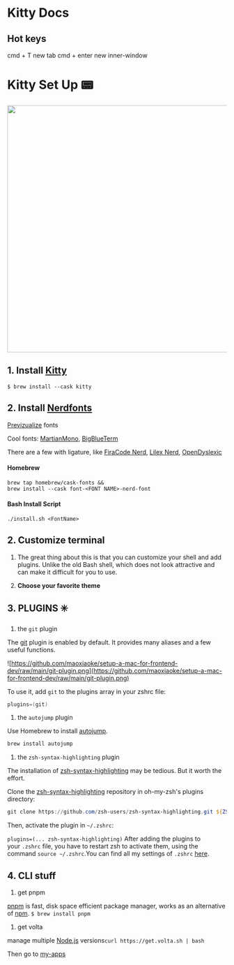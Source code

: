 # Kitty Docs

## Hot keys
cmd + T   new tab
cmd + enter new inner-window

# Kitty Set Up 📟

   <img src="https://media2.giphy.com/media/26uf4LsTj87JjVDbO/giphy.gif?cid=ecf05e47znj7hli7wiyzjp3li8vhjd89942bfub3yjsdwfn2&rid=giphy.gif&ct=g" width="566" />

## 1. Install [Kitty](https://github.com/kovidgoyal/kitty/)

`$ brew install --cask kitty`

## 2. Install [Nerdfonts](https://www.nerdfonts.com/font-downloads)

[Previzualize](https://www.programmingfonts.org/#maple) fonts

Cool fonts: [MartianMono](https://github.com/ryanoasis/nerd-fonts/releases/download/v3.1.1/MartianMono.zip), [BigBlueTerm](https://github.com/ryanoasis/nerd-fonts/releases/download/v3.1.1/BigBlueTerminal.zip)

There are a few with ligature, like [FiraCode Nerd](https://github.com/ryanoasis/nerd-fonts/releases/download/v3.1.1/FiraCode.zip), [Lilex Nerd](https://github.com/ryanoasis/nerd-fonts/releases/download/v3.1.1/Lilex.zip), [OpenDyslexic](https://github.com/ryanoasis/nerd-fonts/releases/download/v3.1.1/OpenDyslexic.zip)

#### Homebrew
```shell
brew tap homebrew/cask-fonts &&
brew install --cask font-<FONT NAME>-nerd-font
```

#### Bash Install Script
`./install.sh <FontName>`


## 2. Customize terminal

   1. The great thing about this is that you can customize your shell and add plugins. Unlike the old Bash shell, which does not look attractive and can make it difficult for you to use.

   1. **Choose your favorite theme**

## 3. PLUGINS ✳️

   1. the `git` plugin

   The [git](https://github.com/ohmyzsh/ohmyzsh/tree/master/plugins/git) plugin is enabled by default. It provides many aliases and a few useful functions.

   ![https://github.com/maoxiaoke/setup-a-mac-for-frontend-dev/raw/main/git-plugin.png](https://github.com/maoxiaoke/setup-a-mac-for-frontend-dev/raw/main/git-plugin.png)

   To use it, add `git` to the plugins array in your zshrc file:

   ```powershell
   plugins=(git)
   ```

   1. the `autojump` plugin

   Use Homebrew to install [autojump](https://github.com/wting/autojump#installation).

   ```powershell
   brew install autojump
   ```
   
   1. the `zsh-syntax-highlighting` plugin

   The installation of [zsh-syntax-highlighting](https://github.com/zsh-users/zsh-syntax-highlighting/blob/master/INSTALL.md) may be tedious. But it worth the effort.

   Clone the [zsh-syntax-highlighting](https://github.com/zsh-users/zsh-syntax-highlighting/blob/master/INSTALL.md) repository in oh-my-zsh's plugins directory:

   ```powershell
   git clone https://github.com/zsh-users/zsh-syntax-highlighting.git ${ZSH_CUSTOM:-~/.oh-my-zsh/custom}/plugins/zsh-syntax-highlighting
   ```

   Then, activate the plugin in `~/.zshrc`:

   `plugins=(... zsh-syntax-highlighting)`
   After adding the plugins to your `.zshrc` file, you have to restart zsh to activate them, using the command `source ~/.zshrc`.You can find all my settings of `.zshrc` [here](https://gist.githubusercontent.com/maoxiaoke/0f61f217c428dcfba48067622db83a8e/raw/78da5225ff3cdc8df38db28b8f872a6f6836cfc2/__Configurations__---zshrc.text).

## 4. CLI stuff

   1. get pnpm

   [pnpm](https://pnpm.io/) is fast, disk space efficient package manager, works as an alternative of [npm](https://www.npmjs.com/). `$ brew install pnpm`

   1. get volta

   manage multiple [Node.js](https://nodejs.org/en/) versions`curl https://get.volta.sh | bash`


Then go to [my-apps](notes/my-apps)